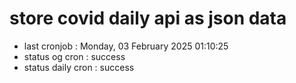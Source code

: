 # store covid daily api as json data

- last cronjob : Monday, 03 February 2025 01:10:25
- status og cron : success
- status daily cron : success
      
      